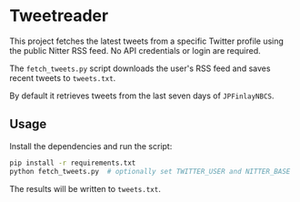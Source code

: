 # Tweetreader

This project fetches the latest tweets from a specific Twitter profile using the
public Nitter RSS feed. No API credentials or login are required.

The `fetch_tweets.py` script downloads the user's RSS feed and saves recent
tweets to `tweets.txt`.

By default it retrieves tweets from the last seven days of `JPFinlayNBCS`.

## Usage

Install the dependencies and run the script:

```bash
pip install -r requirements.txt
python fetch_tweets.py  # optionally set TWITTER_USER and NITTER_BASE
```

The results will be written to `tweets.txt`.
